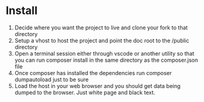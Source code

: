 # Install

1. Decide where you want the project to live and clone your fork to that directory
2. Setup a vhost to host the project and point the doc root to the /public directory
3. Open a terminal session either through vscode or another utility so that you can run composer install
   in the same directory as the composer.json file
4. Once composer has installed the dependencies run composer dumpautoload just to be sure
5. Load the host in your web browser and you should get data being dumped to the browser. Just white page and black text.